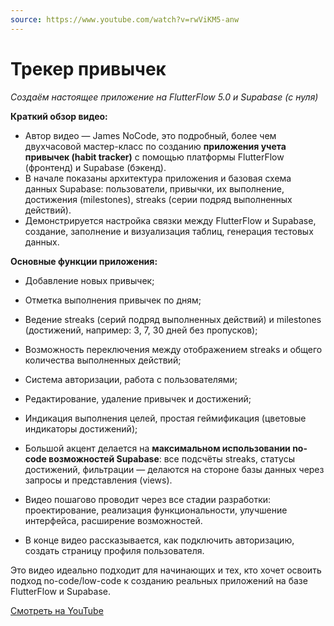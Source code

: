```yaml
---
source: https://www.youtube.com/watch?v=rwViKM5-anw
---
```

# Трекер привычек

_Создаём настоящее приложение на FlutterFlow 5.0 и Supabase (с нуля)_

**Краткий обзор видео:**

- Автор видео — James NoCode, это подробный, более чем двухчасовой мастер-класс по созданию **приложения учета привычек (habit tracker)** с помощью платформы FlutterFlow (фронтенд) и Supabase (бэкенд).
- В начале показаны архитектура приложения и базовая схема данных Supabase: пользователи, привычки, их выполнение, достижения (milestones), streaks (серии подряд выполненных действий).
- Демонстрируется настройка связки между FlutterFlow и Supabase, создание, заполнение и визуализация таблиц, генерация тестовых данных.
    

**Основные функции приложения:**

- Добавление новых привычек;
- Отметка выполнения привычек по дням;
- Ведение streaks (серий подряд выполненных действий) и milestones (достижений, например: 3, 7, 30 дней без пропусков);
- Возможность переключения между отображением streaks и общего количества выполненных действий;
- Система авторизации, работа с пользователями;
- Редактирование, удаление привычек и достижений;
- Индикация выполнения целей, простая геймификация (цветовые индикаторы достижений);

- Большой акцент делается на **максимальном использовании no-code возможностей Supabase**: все подсчёты streaks, статусы достижений, фильтрации — делаются на стороне базы данных через запросы и представления (views).
- Видео пошагово проводит через все стадии разработки: проектирование, реализация функциональности, улучшение интерфейса, расширение возможностей.
- В конце видео рассказывается, как подключить авторизацию, создать страницу профиля пользователя.
    

Это видео идеально подходит для начинающих и тех, кто хочет освоить подход no-code/low-code к созданию реальных приложений на базе FlutterFlow и Supabase.

[Смотреть на YouTube](https://www.youtube.com/watch?v=rwViKM5-anw)